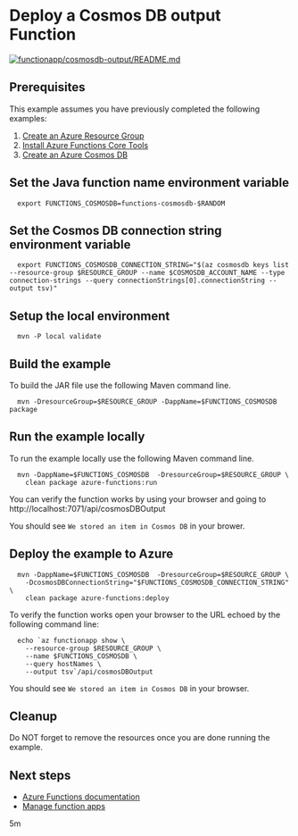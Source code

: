 
# Deploy a Cosmos DB output Function

[![functionapp/cosmosdb-output/README.md](https://github.com/Azure-Samples/java-on-azure-examples/actions/workflows/functionapp_cosmosdb-output_README_md.yml/badge.svg)](https://github.com/Azure-Samples/java-on-azure-examples/actions/workflows/functionapp_cosmosdb-output_README_md.yml)

## Prerequisites

This example assumes you have previously completed the following examples:

1. [Create an Azure Resource Group](../../group/create/README.md)
1. [Install Azure Functions Core Tools](../install-tools/README.md)
1. [Create an Azure Cosmos DB](../../cosmosdb/create/README.md)

<!--

  if [[ -z $REGION ]]; then
    export REGION=eastus
  fi

  -->
<!-- workflow.cron(0 10 * * 1) -->
<!-- workflow.include(../install-tools/README.md) -->
<!-- workflow.include(../../cosmosdb/create/README.md) -->
<!-- workflow.run() 

  cd functionapp/cosmosdb-output

  -->

## Set the Java function name environment variable

```shell
  export FUNCTIONS_COSMOSDB=functions-cosmosdb-$RANDOM
```

## Set the Cosmos DB connection string environment variable

```shell
  export FUNCTIONS_COSMOSDB_CONNECTION_STRING="$(az cosmosdb keys list --resource-group $RESOURCE_GROUP --name $COSMOSDB_ACCOUNT_NAME --type connection-strings --query connectionStrings[0].connectionString --output tsv)"
```

## Setup the local environment

```shell
  mvn -P local validate
```

## Build the example

To build the JAR file use the following Maven command line.

```shell
  mvn -DresourceGroup=$RESOURCE_GROUP -DappName=$FUNCTIONS_COSMOSDB  package
```

## Run the example locally

To run the example locally use the following Maven command line.

<!-- workflow.skip() -->
```shell
  mvn -DappName=$FUNCTIONS_COSMOSDB  -DresourceGroup=$RESOURCE_GROUP \
    clean package azure-functions:run
```

You can verify the function works by using your browser and going to 
http://localhost:7071/api/cosmosDBOutput

You should see `We stored an item in Cosmos DB` in your brower.

## Deploy the example to Azure

```shell
  mvn -DappName=$FUNCTIONS_COSMOSDB  -DresourceGroup=$RESOURCE_GROUP \
    -DcosmosDBConnectionString="$FUNCTIONS_COSMOSDB_CONNECTION_STRING" \
    clean package azure-functions:deploy
```

To verify the function works open your browser to the URL echoed by the 
following command line:

<!-- workflow.skip() -->
```shell
  echo `az functionapp show \
    --resource-group $RESOURCE_GROUP \
    --name $FUNCTIONS_COSMOSDB \
    --query hostNames \
    --output tsv`/api/cosmosDBOutput
```

<!-- workflow.run() 

  cd ../..

  -->

<!-- workflow.directOnly() 

  az group delete --name $RESOURCE_GROUP --yes || true

  -->

You should see `We stored an item in Cosmos DB` in your browser.

## Cleanup

Do NOT forget to remove the resources once you are done running the example.

## Next steps

* [Azure Functions documentation](https://docs.microsoft.com/en-us/azure/azure-functions/README.md)
* [Manage function apps](https://docs.microsoft.com/cli/azure/functionapp)

5m
